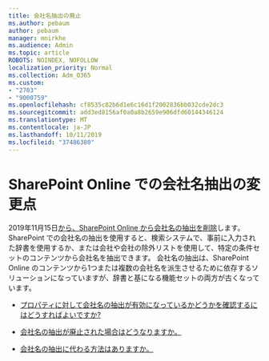 ```yaml
---
title: 会社名抽出の廃止
ms.author: pebaum
author: pebaum
manager: mnirkhe
ms.audience: Admin
ms.topic: article
ROBOTS: NOINDEX, NOFOLLOW
localization_priority: Normal
ms.collection: Adm_O365
ms.custom:
- "2703"
- "9000759"
ms.openlocfilehash: cf8535c82b6d1e6c16d1f2002836bb032cde2dc3
ms.sourcegitcommit: add3ed8156af0a0a8b2659e906dfd60144346124
ms.translationtype: MT
ms.contentlocale: ja-JP
ms.lasthandoff: 10/11/2019
ms.locfileid: "37486380"
---
```

# <a name="changes-to-company-name-extraction-in-sharepoint-online"></a>SharePoint Online での会社名抽出の変更点

2019年11月15日[から、SharePoint Online から会社名の抽出を削除](https://docs.microsoft.com/sharepoint/changes-to-company-name-extraction-in-sharepoint-online)します。 SharePoint での会社名の抽出を使用すると、検索システムで、事前に入力された辞書を使用するか、または会社や会社の除外リストを使用して、特定の条件セットのコンテンツから会社名を抽出できます。 会社名の抽出は、SharePoint Online のコンテンツから1つまたは複数の会社名を派生させるために依存するソリューションになっていますが、辞書と基になる機能セットの両方が古くなっています。

- [プロパティに対して会社名の抽出が有効になっているかどうかを確認するにはどうすればよいですか?](https://docs.microsoft.com/sharepoint/changes-to-company-name-extraction-in-sharepoint-online#how-do-i-know-if-company-name-extraction-is-enabled-for-a-property)

- [会社名の抽出が廃止された場合はどうなりますか。](https://docs.microsoft.com/sharepoint/changes-to-company-name-extraction-in-sharepoint-online#what-happens-when-company-name-extraction-is-deprecated) 

- [会社名の抽出に代わる方法はありますか。](https://docs.microsoft.com/sharepoint/changes-to-company-name-extraction-in-sharepoint-online#are-there-alternatives-to-company-name-extraction) 